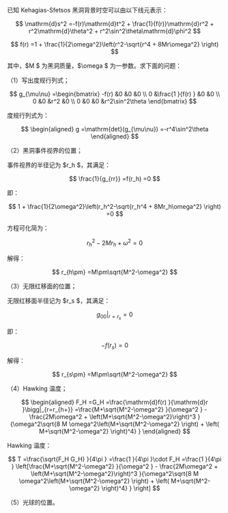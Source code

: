 已知 Kehagias-Sfetsos 黑洞背景时空可以由以下线元表示：

$$
\mathrm{d}s^2
=-f(r)\mathrm{d}t^2 + \frac{1}{f(r)}\mathrm{d}r^2 + r^2\mathrm{d}\theta^2 + r^2\sin^2\theta\mathrm{d}\phi^2
$$

$$
f(r)
=1 + \frac{1}{2\omega^2}\left(r^2-\sqrt{r^4 + 8Mr\omega^2} \right)
$$

其中，$M $ 为黑洞质量，$\omega $ 为一参数。求下面的问题：

（1）写出度规行列式；

$$
g_{\mu\nu}
=\begin{bmatrix}
-f(r) &0 &0 &0 \\
0 &\frac{1 }{f(r) } &0 &0 \\
0 &0 &r^2 &0 \\
0 &0 &0 &r^2\sin^2\theta 
\end{bmatrix}
$$

度规行列式为：

$$
\begin{aligned}
g
=\mathrm{det}(g_{\mu\nu})
=-r^4\sin^2\theta
\end{aligned}
$$

（2）黑洞事件视界的位置；

事件视界的半径记为 $r_h $，其满足：

$$
\frac{1}{g_{rr}}
=f(r_h)
=0
$$

即：

$$
1 + \frac{1}{2\omega^2}\left(r_h^2-\sqrt{r_h^4 + 8Mr_h\omega^2} \right)
=0
$$

方程可化简为：

$$
r_h^2-2Mr_h+\omega^2
=0
$$

解得：

$$
r_{h\pm}
=M\pm\sqrt{M^2-\omega^2}
$$
 
（3）无限红移面的位置；

无限红移面半径记为 $r_s $，其满足：

$$
g_{00}|_{r=r_s}
=0
$$

即：

$$
-f(r_s)
=0
$$

解得：

$$
r_{s\pm}
=M\pm\sqrt{M^2-\omega^2}
$$

（4）Hawking 温度；

$$
\begin{aligned}
F_H
=G_H
=\frac{\mathrm{d}f(r) }{\mathrm{d}r }\bigg|_{r=r_{h+}}
=\frac{M+\sqrt{M^2-\omega^2} }{\omega^2 } - \frac{2M\omega^2 + \left(M+\sqrt{M^2-\omega^2}\right)^3 }{\omega^2\sqrt{8 M \omega^2\left(M+\sqrt{M^2-\omega^2} \right) + \left( M+\sqrt{M^2-\omega^2} \right)^4} }  
\end{aligned}
$$

Hawking 温度：

$$
T
=\frac{\sqrt{F_H G_H} }{4\pi }
=\frac{1 }{4\pi }\cdot F_H
=\frac{1 }{4\pi } \left[\frac{M+\sqrt{M^2-\omega^2} }{\omega^2 } - \frac{2M\omega^2 + \left(M+\sqrt{M^2-\omega^2}\right)^3 }{\omega^2\sqrt{8 M \omega^2\left(M+\sqrt{M^2-\omega^2} \right) + \left( M+\sqrt{M^2-\omega^2} \right)^4} } \right]
$$

（5）光球的位置。



